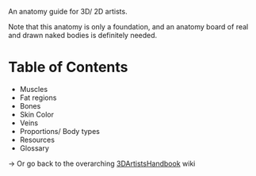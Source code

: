 An anatomy guide for 3D/ 2D artists.

Note that this anatomy is only a foundation, and an anatomy board of real and drawn naked bodies is definitely needed.

# Table of Contents

- Muscles
- Fat regions
- Bones
- Skin Color
- Veins
- Proportions/ Body types
- Resources
- Glossary

-> Or go back to the overarching [3DArtistsHandbook](https://github.com/Epicrex/3DArtistsHandbook/wiki) wiki